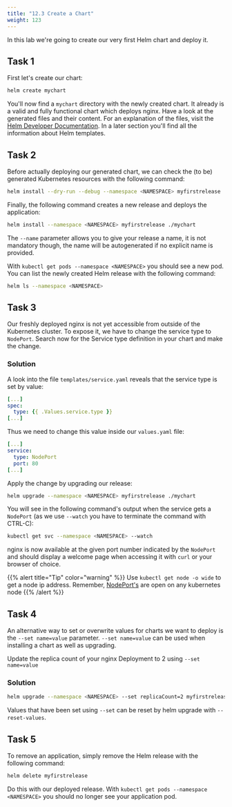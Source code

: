```yaml
---
title: "12.3 Create a Chart"
weight: 123
---
```


In this lab we're going to create our very first Helm chart and deploy it.


## Task 1

First let's create our chart:

```bash
helm create mychart
```

You'll now find a `mychart` directory with the newly created chart. It already is a valid and fully functional chart which deploys nginx. Have a look at the generated files and their content. For an explanation of the files, visit the [Helm Developer Documentation](https://docs.helm.sh/developing_charts/#the-chart-file-structure). In a later section you'll find all the information about Helm templates.


## Task 2

Before actually deploying our generated chart, we can check the (to be) generated Kubernetes resources with the following command:


```bash
helm install --dry-run --debug --namespace <NAMESPACE> myfirstrelease ./mychart
```

Finally, the following command creates a new release and deploys the application:

```bash
helm install --namespace <NAMESPACE> myfirstrelease ./mychart
```

The `--name` parameter allows you to give your release a name, it is not mandatory though, the name will be autogenerated if no explicit name is provided.

With `kubectl get pods --namespace <NAMESPACE>` you should see a new pod. You can list the newly created Helm release with the following command:

```bash
helm ls --namespace <NAMESPACE>
```


## Task 3

Our freshly deployed nginx is not yet accessible from outside of the Kubernetes cluster. To expose it, we have to change the service type to `NodePort`.
Search now for the Service type definition in your chart and make the change.


### Solution
A look into the file `templates/service.yaml` reveals that the service type is set by value:
```yaml
[...]
spec:
  type: {{ .Values.service.type }}
[...]
```

Thus we need to change this value inside our `values.yaml` file:
```yaml
[...]
service:
  type: NodePort
  port: 80
[...]
```

Apply the change by upgrading our release:


```bash
helm upgrade --namespace <NAMESPACE> myfirstrelease ./mychart 
```

You will see in the following command's output when the service gets a `NodePort` (as we use `--watch` you have to terminate the command with CTRL-C):

```bash
kubectl get svc --namespace <NAMESPACE> --watch
```

nginx is now available at the given port number indicated by the `NodePort` and should display a welcome page when accessing it with `curl` or your browser of choice.


{{% alert title="Tip" color="warning" %}}
Use `kubectl get node -o wide` to get a node ip address. Remember, [NodePort's](https://kubernetes.io/docs/concepts/services-networking/service/#nodeport) are open on any kubernetes node
{{% /alert %}}


## Task 4

An alternative way to set or overwrite values for charts we want to deploy is the `--set name=value` parameter. `--set name=value` can be used when installing a chart as well as upgrading.

Update the replica count of your nginx Deployment to 2 using `--set name=value`


### Solution

```bash
helm upgrade --namespace <NAMESPACE> --set replicaCount=2 myfirstrelease ./mychart 
```

Values that have been set using `--set` can be reset by helm upgrade with `--reset-values`.


## Task 5

To remove an application, simply remove the Helm release with the following command:

```bash
helm delete myfirstrelease
```

Do this with our deployed release. With `kubectl get pods --namespace <NAMESPACE>` you should no longer see your application pod.

